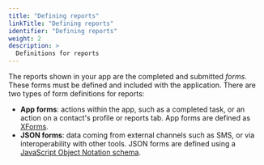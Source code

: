 ```yaml
---
title: "Defining reports"
linkTitle: "Defining reports"
identifier: "Defining reports"
weight: 2
description: >
  Definitions for reports
---
```


The reports shown in your app are the completed and submitted *forms*. These forms must be defined and included with the application. There are two types of form definitions for reports:
- **App forms**: actions within the app, such as a completed task, or an action on a contact's profile or reports tab. App forms are defined as [XForms](/building/forms/app).
- **JSON forms**: data coming from external channels such as SMS, or via interoperability with other tools. JSON forms are defined using a [JavaScript Object Notation schema](/building/reference/app-settings/forms).

